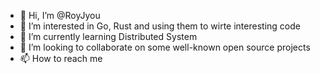 - 👋 Hi, I’m @RoyJyou
- 👀 I’m interested in Go, Rust and using them to wirte interesting code
- 🌱 I’m currently learning Distributed System
- 💞️ I’m looking to collaborate on some well-known open source projects
- 📫 How to reach me 

<!---
RoyJyou/RoyJyou is a ✨ special ✨ repository because its `README.md` (this file) appears on your GitHub profile.
You can click the Preview link to take a look at your changes.
--->
